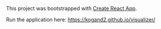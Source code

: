 This project was bootstrapped with [Create React App](https://github.com/facebook/create-react-app).

Run the application here: https://kogand2.github.io/visualizer/
